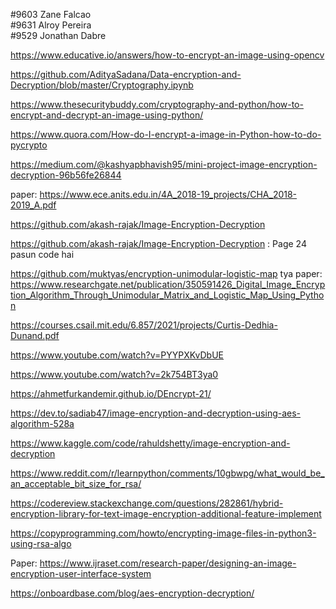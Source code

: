 #9603 Zane Falcao
<br/>
#9631 Alroy Pereira
<br/>
#9529 Jonathan Dabre
<br />

https://www.educative.io/answers/how-to-encrypt-an-image-using-opencv 

https://github.com/AdityaSadana/Data-encryption-and-Decryption/blob/master/Cryptography.ipynb

https://www.thesecuritybuddy.com/cryptography-and-python/how-to-encrypt-and-decrypt-an-image-using-python/

https://www.quora.com/How-do-I-encrypt-a-image-in-Python-how-to-do-pycrypto

https://medium.com/@kashyapbhavish95/mini-project-image-encryption-decryption-96b56fe26844

paper: https://www.ece.anits.edu.in/4A_2018-19_projects/CHA_2018-2019_A.pdf

https://github.com/akash-rajak/Image-Encryption-Decryption

https://github.com/akash-rajak/Image-Encryption-Decryption   : Page 24 pasun code hai

https://github.com/muktyas/encryption-unimodular-logistic-map tya paper: https://www.researchgate.net/publication/350591426_Digital_Image_Encryption_Algorithm_Through_Unimodular_Matrix_and_Logistic_Map_Using_Python

https://courses.csail.mit.edu/6.857/2021/projects/Curtis-Dedhia-Dunand.pdf

https://www.youtube.com/watch?v=PYYPXKvDbUE

https://www.youtube.com/watch?v=2k754BT3ya0

https://ahmetfurkandemir.github.io/DEncrypt-21/

https://dev.to/sadiab47/image-encryption-and-decryption-using-aes-algorithm-528a

https://www.kaggle.com/code/rahuldshetty/image-encryption-and-decryption

https://www.reddit.com/r/learnpython/comments/10gbwpg/what_would_be_an_acceptable_bit_size_for_rsa/

https://codereview.stackexchange.com/questions/282861/hybrid-encryption-library-for-text-image-encryption-additional-feature-implement

https://copyprogramming.com/howto/encrypting-image-files-in-python3-using-rsa-algo

Paper: https://www.ijraset.com/research-paper/designing-an-image-encryption-user-interface-system

https://onboardbase.com/blog/aes-encryption-decryption/